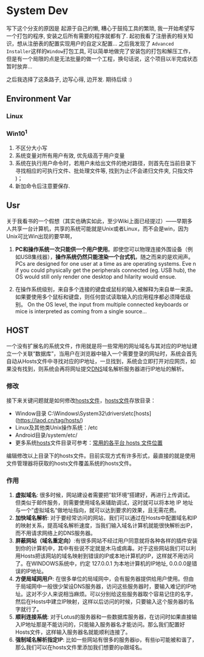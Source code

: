 # System Dev
写下这个分支的原因是 起源于自己的懒, 糟心于鼓捣工具的繁琐, 我一开始希望写一个打包的程序, 安装之后所有需要的程序就都有了. 起初我看了注册表的相关知识，想从注册表的配置实现用户的自定义配置... 之后我发现了 `Advanced Installer`这样的`Window`打包工具, 可以简单地做完了安装包的打包和解压工作，但是有一个局限的点是无法批量的做一个工程，换句话说，这个项目以半完成状态暂时放弃...

之后我选择了这条路子, 边写心得, 边开发. 期待后续 :)  

## Environment Var
### Linux



### Win10<sup>1</sup>
1. 不区分大小写
2. 系统变量对所有用户有效,  优先级高于用户变量
3. 系统在执行用户命令时，若用户未给出文件的绝对路径，则首先在当前目录下寻找相应的可执行文件、批处理文件等,   找到为止(不会递归文件夹,  只指文件 )；
4. 新加命令后注意要保存. 






## Usr
关于我看书的一个假想（其实也确实如此，至少Wiki上面已经提过）——早期多人共享一台计算机，共享的系统可能就是Unix或者Linux，而不会是win，因为Unix可比Win出现的要早啊，

1. **PC和操作系统一次只能供一个用户使用**。即使您可以物理连接外围设备（例如USB集线器），**操作系统仍然只能渲染一个台式机**，随之而来的是欢闹声。
   PCs are designed for one user at a time as are operating systems. Eve n if you could physically get the peripherals connected (eg. USB hub), the OS would still only render one desktop and hilarity would ensue. 

2. 在操作系统级别，来自多个连接的键盘或鼠标的输入被解释为来自单一来源。如果要使用多个鼠标和键盘，则任何尝试读取输入的应用程序都必须降低级别。 
   On the OS level, the input from multiple connected keyboards or mice is interpreted as coming from a single source...




## HOST

一个没有扩展名的系统文件，作用就是将一些常用的网址域名与其对应的IP地址建立一个关联“数据库”，当用户在浏览器中输入一个需要登录的网址时，系统会首先自动从Hosts文件中寻找对应的IP地址，一旦找到，系统会立即打开对应网页，如果没有找到，则系统会再将网址提交[DNS](https://laod.cn/tag/dns/)域名解析服务器进行IP地址的解析。

### 修改

接下来关键问题就是如何修改[hosts文件](https://laod.cn/tag/hosts文件/)，[hosts文件](https://laod.cn/tag/hosts文件/)存放目录：

- Window目录 C:\Windows\System32\drivers\etc\[hosts](https://laod.cn/tag/hosts/)
- Linux及其他类Unix操作系统：/etc
- Android目录/system/etc/
- 更多系统[hosts](https://laod.cn/tag/hosts/)文件目录可参考：[常用的各平台 hosts 文件位置](https://laod.cn/hosts/hosts-position.html)

编辑修改以上目录下的hosts文件。目前实现方式有许多形式，最直接的就是使用文件管理器将获取的hosts文件覆盖系统的hosts文件。


### 作用

1. **虚拟域名**: 很多时候，网站建设者需要把”软环境“搭建好，再进行上传调试。但类似于邮件服务，则需要使用域名来辅助调试，这时就可以将本地 IP 地址与一个”虚拟域名“做地址指向，就可以达到要求的效果，且无需花费。
2. **加快域名解析**: 对于要经常访问的网站，我们可以通过在Hosts中配置域名和IP的映射关系，提高域名解析速度，当我们输入域名计算机就能很快解析出IP，而不用请求网络上的DNS服务器。
3. **屏蔽网站（域名重定向）**:有很多网站不经过用户同意就将各种各样的插件安装到你的计算机中，其中有些说不定就是木马或病毒。对于这些网站我们可以利用Hosts把该网站的域名映射到错误的IP或本地计算机的IP，这样就不用访问了。在WINDOWS系统中，约定 127.0.0.1 为本地计算机的IP地址, 0.0.0.0是错误的IP地址。
4. **方便局域网用户**: 在很多单位的局域网中，会有服务器提供给用户使用。但由于局域网中一般很少架设DNS服务器，访问这些服务器时，要输入难记的IP地址。这对不少人来说相当麻烦。可以分别给这些服务器取个容易记住的名字，然后在Hosts中建立IP映射，这样以后访问的时候，只要输入这个服务器的名字就行了。
5. **顺利连接系统**: 对于Lotus的服务器和一些数据库服务器，在访问时如果直接输入IP地址那是不能访问的，只能输入服务器名才能访问。那么我们配置好Hosts文件，这样输入服务器名就能顺利连接了。
6. **强制域名解析指定IP**: 比如一些网站有很多的服务器ip，有些ip可能被和谐了，那么我们可以在hosts文件里添加我们想要的ip跟域名。

[1]:https://zhuanlan.zhihu.com/p/93719752
